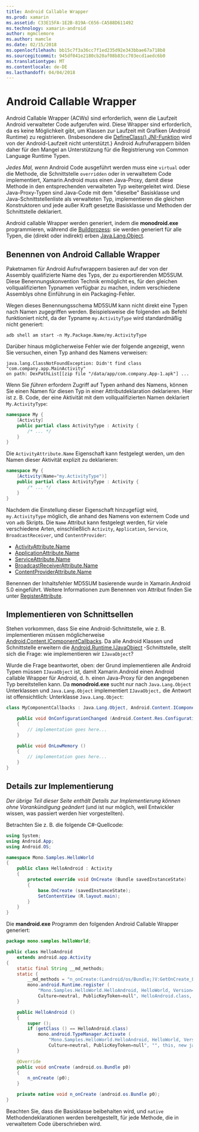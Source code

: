```yaml
---
title: Android Callable Wrapper
ms.prod: xamarin
ms.assetid: C33E15FA-1E2B-819A-C656-CA588D611492
ms.technology: xamarin-android
author: mgmclemore
ms.author: mamcle
ms.date: 02/15/2018
ms.openlocfilehash: bb15c7f3a36cc7f1ed235d92e343bbae67a718b8
ms.sourcegitcommit: 945df041e2180cb20af08b83cc703ecd1aedc6b0
ms.translationtype: MT
ms.contentlocale: de-DE
ms.lasthandoff: 04/04/2018
---
```

# <a name="android-callable-wrappers"></a>Android Callable Wrapper

Android Callable Wrapper (ACWs) sind erforderlich, wenn die Laufzeit Android verwalteter Code aufgerufen wird. Diese Wrapper sind erforderlich, da es keine Möglichkeit gibt, um Klassen zur Laufzeit mit Grafiken (Android Runtime) zu registrieren. (Insbesondere die [DefineClass() JNI-Funktion](http://docs.oracle.com/javase/1.5.0/docs/guide/jni/spec/functions.html#wp15986) wird von der Android-Laufzeit nicht unterstützt.} Android Aufrufwrappern bilden daher für den Mangel an Unterstützung für die Registrierung von Common Language Runtime Typen. 

*Jedes Mal, wenn* Android Code ausgeführt werden muss eine `virtual` oder die Methode, die Schnittstelle `overridden` oder in verwaltetem Code implementiert, Xamarin.Android muss einen Java-Proxy, damit diese Methode in den entsprechenden verwalteten Typ weitergeleitet wird. Diese Java-Proxy-Typen sind Java-Code mit dem "dieselbe" Basisklasse und Java-Schnittstellenliste als verwalteten Typ, implementieren die gleichen Konstruktoren und jede außer Kraft gesetzte Basisklasse und Methoden der Schnittstelle deklariert. 

Android callable Wrapper werden generiert, indem die **monodroid.exe** programmieren, während die [Buildprozess](~/android/deploy-test/building-apps/build-process.md): sie werden generiert für alle Typen, die (direkt oder indirekt) erben [ Java.Lang.Object](https://developer.xamarin.com/api/type/Java.Lang.Object/). 



## <a name="android-callable-wrapper-naming"></a>Benennen von Android Callable Wrapper

Paketnamen für Android Aufrufwrappern basieren auf der von der Assembly qualifizierte Name des Typs, der zu exportierenden MD5SUM. Diese Benennungskonvention Technik ermöglicht es, für den gleichen vollqualifizierten Typnamen verfügbar zu machen, indem verschiedene Assemblys ohne Einführung in ein Packaging-Fehler. 

Wegen dieses Benennungsschema MD5SUM kann nicht direkt eine Typen nach Namen zugegriffen werden. Beispielsweise die folgenden `adb` Befehl funktioniert nicht, da der Typname `my.ActivityType` wird standardmäßig nicht generiert: 

```shell
adb shell am start -n My.Package.Name/my.ActivityType
```

Darüber hinaus möglicherweise Fehler wie der folgende angezeigt, wenn Sie versuchen, einen Typ anhand des Namens verweisen:

```shell
java.lang.ClassNotFoundException: Didn't find class "com.company.app.MainActivity"
on path: DexPathList[[zip file "/data/app/com.company.App-1.apk"] ...
```

Wenn Sie *führen* erfordern Zugriff auf Typen anhand des Namens, können Sie einen Namen für diesen Typ in einer Attributdeklaration deklarieren. Hier ist z. B. Code, der eine Aktivität mit dem vollqualifizierten Namen deklariert `My.ActivityType`:

```csharp
namespace My {
    [Activity]
    public partial class ActivityType : Activity {
        /* ... */
    }
}
```

Die `ActivityAttribute.Name` Eigenschaft kann festgelegt werden, um den Namen dieser Aktivität explizit zu deklarieren: 

```csharp
namespace My {
    [Activity(Name="my.ActivityType")]
    public partial class ActivityType : Activity {
        /* ... */
    }
}
```

Nachdem die Einstellung dieser Eigenschaft hinzugefügt wird, `my.ActivityType` möglich, die anhand des Namens von externem Code und von `adb` Skripts. Die `Name` Attribut kann festgelegt werden, für viele verschiedene Arten, einschließlich `Activity`, `Application`, `Service`, `BroadcastReceiver`, und `ContentProvider`: 

-   [ActivityAttribute.Name](https://developer.xamarin.com/api/property/Android.App.ActivityAttribute.Name/)
-   [ApplicationAttribute.Name](https://developer.xamarin.com/api/property/Android.App.ApplicationAttribute.Name/)
-   [ServiceAttribute.Name](https://developer.xamarin.com/api/property/Android.App.ServiceAttribute.Name/)
-   [BroadcastReceiverAttribute.Name](https://developer.xamarin.com/api/property/Android.Content.BroadcastReceiverAttribute.Name/)
-   [ContentProviderAttribute.Name](https://developer.xamarin.com/api/property/Android.Content.ContentProviderAttribute.Name/)

Benennen der Inhaltsfehler MD5SUM basierende wurde in Xamarin.Android 5.0 eingeführt. Weitere Informationen zum Benennen von Attribut finden Sie unter [RegisterAttribute](https://developer.xamarin.com/api/type/Android.Runtime.RegisterAttribute/). 



## <a name="implementing-interfaces"></a>Implementieren von Schnittsellen

Stehen vorkommen, dass Sie eine Android-Schnittstelle, wie z. B. implementieren müssen möglicherweise [Android.Content.IComponentCallbacks](https://developer.xamarin.com/api/type/Android.Content.IComponentCallbacks/). Da alle Android Klassen und Schnittstelle erweitern die [Android.Runtime.IJavaObject](https://developer.xamarin.com/api/type/Android.Runtime.IJavaObject/) -Schnittstelle, stellt sich die Frage: wie implementieren wir `IJavaObject`? 

Wurde die Frage beantwortet, oben: der Grund implementieren alle Android Typen müssen `IJavaObject` ist, damit Xamarin.Android einen Android callable Wrapper für Android, d. h. einen Java-Proxy für den angegebenen Typ bereitstellen kann. Da **monodroid.exe** sucht nur nach `Java.Lang.Object` Unterklassen und `Java.Lang.Object` implementiert `IJavaObject,` die Antwort ist offensichtlich: Unterklasse `Java.Lang.Object`: 

```csharp
class MyComponentCallbacks : Java.Lang.Object, Android.Content.IComponentCallbacks {

    public void OnConfigurationChanged (Android.Content.Res.Configuration newConfig)
    {
        // implementation goes here...
    } 

    public void OnLowMemory ()
    {
        // implementation goes here...
    }
}
```


## <a name="implementation-details"></a>Details zur Implementierung

*Der übrige Teil dieser Seite enthält Details zur Implementierung können ohne Vorankündigung geändert* (und ist nur möglich, weil Entwickler wissen, was passiert werden hier vorgestellten). 

Betrachten Sie z. B. die folgende C#-Quellcode:

```csharp
using System;
using Android.App;
using Android.OS;

namespace Mono.Samples.HelloWorld
{
    public class HelloAndroid : Activity
    {
        protected override void OnCreate (Bundle savedInstanceState)
        {
            base.OnCreate (savedInstanceState);
            SetContentView (R.layout.main);
        }
    }
}
```

Die **mandroid.exe** Programm den folgenden Android Callable Wrapper generiert: 

```java
package mono.samples.helloWorld;

public class HelloAndroid
    extends android.app.Activity
{
    static final String __md_methods;
    static {
        __md_methods = "n_onCreate:(Landroid/os/Bundle;)V:GetOnCreate_Landroid_os_Bundle_Handler\n" + "";
        mono.android.Runtime.register (
            "Mono.Samples.HelloWorld.HelloAndroid, HelloWorld, Version=1.0.0.0, 
            Culture=neutral, PublicKeyToken=null", HelloAndroid.class, __md_methods);
    }

    public HelloAndroid ()
    {
        super ();
        if (getClass () == HelloAndroid.class)
            mono.android.TypeManager.Activate (
                "Mono.Samples.HelloWorld.HelloAndroid, HelloWorld, Version=1.0.0.0, 
                Culture=neutral, PublicKeyToken=null", "", this, new java.lang.Object[] {  });
    }

    @Override
    public void onCreate (android.os.Bundle p0)
    {
        n_onCreate (p0);
    }

    private native void n_onCreate (android.os.Bundle p0);
}
```

Beachten Sie, dass die Basisklasse beibehalten wird, und `native` Methodendeklarationen werden bereitgestellt, für jede Methode, die in verwaltetem Code überschrieben wird. 
